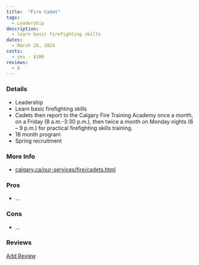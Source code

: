 ```yaml
---
title:  "Fire Cadet"
tags: 
  - Leadership
description:
  - learn basic firefighting skills
dates:
  - March 28, 2024
costs:
  - yes - $100
reviews:
  - 0
---
```


### Details
- Leadership
- Learn basic firefighting skills
- Cadets then report to the Calgary Fire Training Academy once a month, on a Friday (8 a.m.-3:30 p.m.), then twice a month on Monday nights (6 – 9 p.m.) for practical firefighting skills training.
- 18 month program
- Spring recruitment

### More Info
- [calgary.ca/our-services/fire/cadets.html](https://www.calgary.ca/our-services/fire/cadets.html)

### Pros
- ...

### Cons
- ...

### Reviews
<div markdown="0"><a href="{{site.baseurl}}/contact" class="btn">Add Review</a></div>